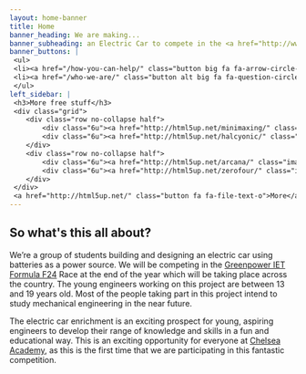 ```yaml
---
layout: home-banner
title: Home
banner_heading: We are making...
banner_subheading: an Electric Car to compete in the <a href="http://www.greenpower.co.uk/racing/formula24">Greenpower F24 race</a>!
banner_buttons: |
 <ul>
 <li><a href="/how-you-can-help/" class="button big fa fa-arrow-circle-right">Help us do it</a></li>
 <li><a href="/who-we-are/" class="button alt big fa fa-question-circle">More info</a></li>
 </ul>
left_sidebar: |
 <h3>More free stuff</h3>
 <div class="grid">
 	<div class="row no-collapse half">
 		<div class="6u"><a href="http://html5up.net/minimaxing/" class="image image-full"><img src="images/pic04.jpg" alt="" /></a></div>
 		<div class="6u"><a href="http://html5up.net/halcyonic/" class="image image-full"><img src="images/pic05.jpg" alt="" /></a></div>
 	</div>
 	<div class="row no-collapse half">
 		<div class="6u"><a href="http://html5up.net/arcana/" class="image image-full"><img src="images/pic06.jpg" alt="" /></a></div>
 		<div class="6u"><a href="http://html5up.net/zerofour/" class="image image-full"><img src="images/pic07.jpg" alt="" /></a></div>
 	</div>
 </div>
 <a href="http://html5up.net/" class="button fa fa-file-text-o">More</a>
---
```

## So what's this all about?

We’re a group of students building and designing an electric car using batteries as a power source. We will be competing in the [Greenpower IET Formula F24](http://www.greenpower.co.uk/racing/formula24) Race at the end of the year which will be taking place across the country. The young engineers working on this project are between 13 and 19 years old. Most of the people taking part in this project intend to study mechanical engineering in the near future.

The electric car enrichment is an exciting prospect for young, aspiring engineers to develop their range of knowledge and skills in a fun and educational way. This is an exciting opportunity for everyone at [Chelsea Academy](http://chelsea-academy.org/), as this is the first time that we are participating in this fantastic competition.